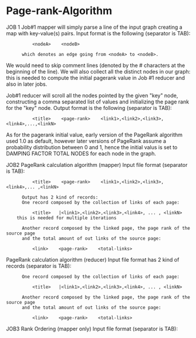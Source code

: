 # Page-rank-Algorithm
JOB 1
Job#1 mapper will simply parse a line of the input graph creating a map with key-value(s) pairs.
          Input format is the following (separator is TAB):
  
              <nodeA>    <nodeB>
          
          which denotes an edge going from <nodeA> to <nodeB>.
We would need to skip comment lines (denoted by the # characters at the beginning of the line).
We will also collect all the distinct nodes in our graph: this is needed to compute the initial  pagerank value in Job #1 reducer and also in later jobs.

 
Job#1 reducer will scroll all the nodes pointed by the given "key" node, constructing a comma separated list of values and initializing the page rank for the "key" node.
          Output format is the following (separator is TAB):
          
              <title>    <page-rank>    <link1>,<link2>,<link3>,<link4>,...,<linkN>
              
As for the pagerank initial value, early version of the PageRank algorithm used 1.0 as default, however later versions of PageRank assume a probability distribution between 0 and 1, hence the 
initial valus is set to DAMPING FACTOR  TOTAL NODES for each node in the graph.   
         



JOB2
  PageRank calculation algorithm (mapper)
          Input file format (separator is TAB):
          
              <title>    <page-rank>    <link1>,<link2>,<link3>,<link4>,... ,<linkN>
          
          Output has 2 kind of records:
          One record composed by the collection of links of each page:
              
              <title>   |<link1>,<link2>,<link3>,<link4>, ... , <linkN>
		this is needed for multiple iterations
              
          Another record composed by the linked page, the page rank of the source page 
          and the total amount of out links of the source page:
           
              <link>    <page-rank>    <total-links>
         


 PageRank calculation algorithm (reducer)
          Input file format has 2 kind of records (separator is TAB):
          
          One record composed by the collection of links of each page:
          
              <title>   |<link1>,<link2>,<link3>,<link4>, ... , <linkN>
              
          Another record composed by the linked page, the page rank of the source page 
          and the total amount of out links of the source page:
         
              <link>    <page-rank>    <total-links>
         


JOB3
   Rank Ordering (mapper only)
          Input file format (separator is TAB):          
              <title>    <page-rank>    <link1>,<link2>,<link3>,<link4>,... ,<linkN>
          
This is a simple job which does the ordering of our documents according to the computed pagerank.
We will map the pagerank (key) to its value (page) and Hadoop will do the sorting on keys for us.
There is no need to implement a reducer: the mapping and sorting is enough.
         
